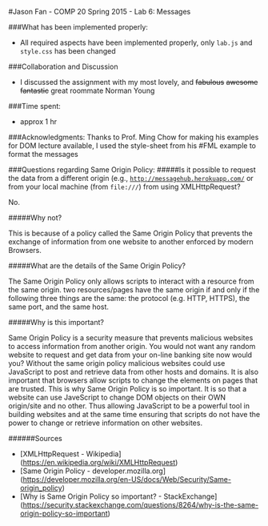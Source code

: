 #Jason Fan - COMP 20 Spring 2015 - Lab 6: Messages

###What has been implemented properly:
* All required aspects have been implemented properly, only ```lab.js``` and ```style.css``` has been changed

###Collaboration and Discussion
* I discussed the assignment with my most lovely, and ~~fabulous~~ ~~awesome~~ ~~fantastic~~ great roommate Norman Young

###Time spent:
* approx 1 hr

###Acknowledgments:
Thanks to Prof. Ming Chow for making his examples for DOM lecture available, I used the style-sheet from his #FML example to format the messages

###Questions regarding Same Origin Policy:
#####Is it possible to request the data from a different origin (e.g., [`http://messagehub.herokuapp.com/`](http://messagehub.herokuapp.com/) or from your local machine (from `file:///`) from using XMLHttpRequest?

No.

#####Why not?

This is because of a policy called the Same Origin Policy that prevents the exchange of information from one website to another enforced by modern Browsers.

#####What are the details of the Same Origin Policy?

The Same Origin Policy only allows scripts to interact with a resource from the same origin. two resources/pages have the same origin if and only if the following three things are the same: the protocol (e.g. HTTP, HTTPS), the same port, and the same host.

#####Why is this important?

Same Origin Policy is a security measure that prevents malicious websites to access information from another origin. You would not want any random website to request and get data from your on-line banking site now would you? Without the same origin policy malicious websites could use JavaScript to post and retrieve data from other hosts and domains. It is also important that browsers allow scripts to change the elements on pages that are trusted. This is why Same Origin Policy is so important. It is so that a website can use JaveScript to change DOM objects on their OWN origin/site and no other. Thus allowing JavaScript to be a powerful tool in building websites and at the same time ensuring that scripts do not have the power to change or retrieve information on other websites.

######Sources
* [XMLHttpRequest - Wikipedia] (https://en.wikipedia.org/wiki/XMLHttpRequest)
* [Same Origin Policy - developer.mozilla.org] (https://developer.mozilla.org/en-US/docs/Web/Security/Same-origin_policy)
* [Why is Same Origin Policy so important? - StackExchange] (https://security.stackexchange.com/questions/8264/why-is-the-same-origin-policy-so-important)